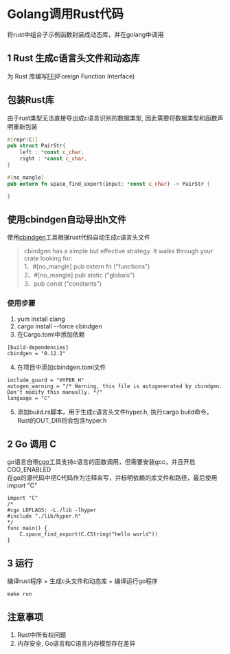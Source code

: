 # Golang调用Rust代码

将rust中组合子示例函数封装成动态库，并在golang中调用

## 1 Rust 生成c语言头文件和动态库  

为 Rust 库编写[FFI](https://doc.rust-lang.org/nomicon/ffi.html)(Foreign Function Interface)

## 包装Rust库

由于rust类型无法直接导出成c语言识别的数据类型, 因此需要将数据类型和函数声明重新包装

```Rust
#[repr(C)]
pub struct PairStr{
    left : *const c_char,
    right : *const c_char,
}

#[no_mangle]
pub extern fn space_find_export(input: *const c_char) -> PairStr {

}
```

## 使用cbindgen自动导出h文件

使用[cbindgen](https://github.com/eqrion/cbindgen)工具根据rust代码自动生成c语言头文件
> cbindgen has a simple but effective strategy. It walks through your crate looking for:  
1、#[no_mangle] pub extern fn ("functions")  
2、#[no_mangle] pub static ("globals")  
3、pub const ("constants")  

### 使用步骤

1. yum install clang  
2. cargo install --force cbindgen
3. 在Cargo.toml中添加依赖

```shell
[build-dependencies]
cbindgen = "0.12.2"
```

4. 在项目中添加cbindgen.toml文件

```shell
include_guard = "HYPER_H"
autogen_warning = "/* Warning, this file is autogenerated by cbindgen. Don't modify this manually. */"
language = "C"
```

5. 添加build.rs脚本，用于生成c语言头文件hyper.h, 执行cargo build命令，Rust的OUT_DIR将会包含hyper.h  

## 2 Go 调用 C

go语言自带[cgo](https://chai2010.cn/advanced-go-programming-book/ch2-cgo/readme.html)工具支持c语言的函数调用，但需要安装gcc，并且开启CGO_ENABLED  
在go的源代码中把C代码作为注释来写，并标明依赖的库文件和路径，最后使用import "C"

```golang
import "C"
/*
#cgo LDFLAGS: -L./lib -lhyper
#include "./lib/hyper.h"
*/
func main() {
    C.space_find_export(C.CString("hello world"))
}
```

## 3 运行

编译rust程序  + 生成c头文件和动态库 + 编译运行go程序

```shell
make run
```

## 注意事项

1. Rust中所有权问题
2. 内存安全, Go语言和C语言内存模型存在差异
